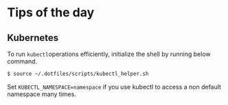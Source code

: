 # Tips of the day

## Kubernetes

To run `kubectl`operations efficiently, initialize the shell by running below
command.

```sh
$ source ~/.dotfiles/scripts/kubectl_helper.sh
```

Set `KUBECTL_NAMESPACE=namespace` if you use kubectl to access a non default
namespace many times.

